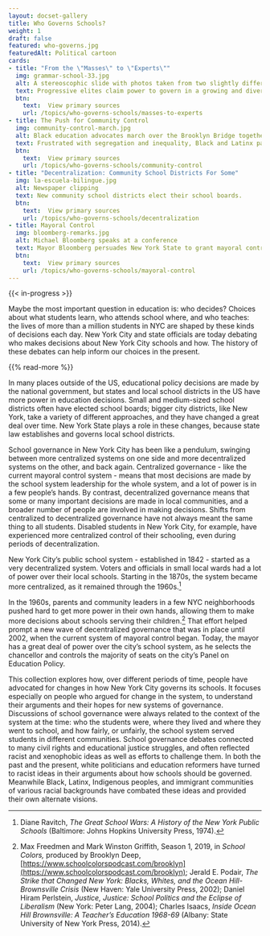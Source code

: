 ```yaml
---
layout: docset-gallery
title: Who Governs Schools?
weight: 1
draft: false
featured: who-governs.jpg
featuredAlt: Political cartoon
cards:
- title: "From the \"Masses\" to \"Experts\"" 
  img: grammar-school-33.jpg
  alt: A stereoscophic slide with photos taken from two slightly different angles shows around 100 schoolgirls seated in a large auditorium with several women teachers in the background.
  text: Progressive elites claim power to govern in a growing and diverse city.
  btn:
    text:  View primary sources
    url: /topics/who-governs-schools/masses-to-experts
- title: The Push for Community Control
  img: community-control-march.jpg
  alt: Black education advocates march over the Brooklyn Bridge together, arms linked. A large sign reads,"Self-Determination for Black Communities, Youth Against War & Fascism"
  text: Frustrated with segregation and inequality, Black and Latinx parents push for community control. 
  btn:
    text:  View primary sources
    url: /topics/who-governs-schools/community-control
- title: "Decentralization: Community School Districts For Some"
  img: la-escuela-bilingue.jpg
  alt: Newspaper clipping
  text: New community school districts elect their school boards. 
  btn:
    text:  View primary sources
    url: /topics/who-governs-schools/decentralization
- title: Mayoral Control
  img: bloomberg-remarks.jpg
  alt: Michael Bloomberg speaks at a conference
  text: Mayor Bloomberg persuades New York State to grant mayoral control of the city's schools. 
  btn:
    text:  View primary sources
    url: /topics/who-governs-schools/mayoral-control
---
```


{{< in-progress >}}

Maybe the most important question in education is: who decides? Choices about what students learn, who attends school where, and who teaches: the lives of more than a million students in NYC are shaped by these kinds of decisions each day. New York City and state officials are today debating who makes decisions about New York City schools and how. The history of these debates can help inform our choices in the present.

{{% read-more %}}

In many places outside of the US, educational policy decisions are made by the national government, but states and local school districts in the US have more power in education decisions. Small and medium-sized school districts often have elected school boards; bigger city districts, like New York, take a variety of different approaches, and they have changed a great deal over time. New York State plays a role in these changes, because state law establishes and governs local school districts.

School governance in New York City has been like a pendulum, swinging between more centralized systems on one side and more decentralized systems on the other, and back again. Centralized governance - like the current mayoral control system - means that most decisions are made by the school system leadership for the whole system, and a lot of power is in a few people’s hands. By contrast, decentralized governance means that some or many important decisions are made in local communities, and a broader number of people are involved in making decisions. Shifts from centralized to decentralized governance have not always meant the same thing to all students. Disabled students in New York City, for example, have experienced more centralized control of their schooling, even during periods of decentralization.

New York City’s public school system - established in 1842 - started as a very decentralized system. Voters and officials in small local wards had a lot of power over their local schools. Starting in the 1870s, the system became more centralized, as it remained through the 1960s.[^1]

In the 1960s, parents and community leaders in a few NYC neighborhoods pushed hard to get more power in their own hands, allowing them to make more decisions about schools serving their children.[^2] That effort helped prompt a new wave of decentralized governance that was in place until 2002, when the current system of mayoral control began. Today, the mayor has a great deal of power over the city’s school system, as he selects the chancellor and controls the majority of seats on the city’s Panel on Education Policy.

This collection explores how, over different periods of time, people have advocated for changes in how New York City governs its schools. It focuses especially on people who argued for change in the system, to understand their arguments and their hopes for new systems of governance. Discussions of school governance were always related to the context of the system at the time: who the students were, where they lived and where they went to school, and how fairly, or unfairly, the school system served students in different communities. School governance debates connected to many civil rights and educational justice struggles, and often reflected racist and xenophobic ideas as well as efforts to challenge them.  In both the past and the present, white politicians and education reformers have turned to racist ideas in their arguments about how schools should be governed. Meanwhile Black, Latinx, Indigenous peoples, and immigrant communities of various racial backgrounds have combated these ideas and provided their own alternate visions.

[^1]:  Diane Ravitch, *The Great School Wars: A History of the New York Public Schools* (Baltimore: Johns Hopkins University Press, 1974).

[^2]: Max Freedmen and Mark Winston Griffith, Season 1, 2019, in *School Colors,* produced by Brooklyn Deep, [https://www.schoolcolorspodcast.com/brooklyn](https://www.schoolcolorspodcast.com/brooklyn); Jerald E. Podair, *The Strike that Changed New York: Blacks, Whites, and the Ocean Hill-Brownsville Crisis* (New Haven: Yale University Press, 2002); Daniel Hiram Perlstein, *Justice, Justice: School Politics and the Eclipse of Liberalism* (New York: Peter Lang, 2004); Charles Isaacs, *Inside Ocean Hill Brownsville: A Teacher’s Education 1968-69* (Albany: State University of New York Press, 2014).
